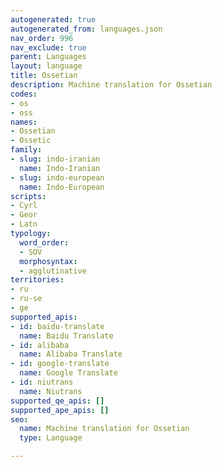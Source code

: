 ```yaml
---
autogenerated: true
autogenerated_from: languages.json
nav_order: 996
nav_exclude: true
parent: Languages
layout: language
title: Ossetian
description: Machine translation for Ossetian
codes:
- os
- oss
names:
- Ossetian
- Ossetic
family:
- slug: indo-iranian
  name: Indo-Iranian
- slug: indo-european
  name: Indo-European
scripts:
- Cyrl
- Geor
- Latn
typology:
  word_order:
  - SOV
  morphosyntax:
  - agglutinative
territories:
- ru
- ru-se
- ge
supported_apis:
- id: baidu-translate
  name: Baidu Translate
- id: alibaba
  name: Alibaba Translate
- id: google-translate
  name: Google Translate
- id: niutrans
  name: Niutrans
supported_qe_apis: []
supported_ape_apis: []
seo:
  name: Machine translation for Ossetian
  type: Language

---
```


